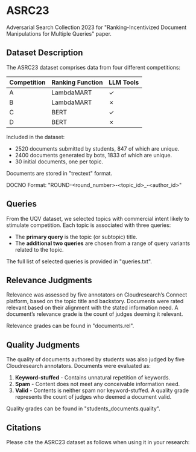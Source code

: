 # ASRC23

Adversarial Search Collection 2023 for "Ranking-Incentivized Document Manipulations for Multiple
Queries" paper.

## Dataset Description

The ASRC23 dataset comprises data from four different competitions:

| Competition | Ranking Function | LLM Tools |
|-------------|------------------|-----------|
| A           | LambdaMART       | ✓         |
| B           | LambdaMART       | ✗         |
| C           | BERT             | ✓         |
| D           | BERT             | ✗         |

Included in the dataset:
- 2520 documents submitted by students, 847 of which are unique.
- 2400 documents generated by bots, 1833 of which are unique.
- 30 initial documents, one per topic.

Documents are stored in "trectext" format.

DOCNO Format: "ROUND-<round_number>-<topic_id>_<competition>-<author_id>"


## Queries

From the UQV dataset, we selected topics with commercial intent likely to stimulate competition. 
Each topic is associated with three queries:
- The **primary query** is the topic (or subtopic) title.
- The **additional two queries** are chosen from a range of query variants related to the topic.

The full list of selected queries is provided in "queries.txt".


## Relevance Judgments

Relevance was assessed by five annotators on Cloudresearch’s Connect platform, based on the topic title and backstory. 
Documents were rated relevant based on their alignment with the stated information need. 
A document’s relevance grade is the count of judges deeming it relevant.

Relevance grades can be found in "documents.rel".


## Quality Judgments

The quality of documents authored by students was also judged by five Cloudresearch annotators. Documents were evaluated as:
1. **Keyword-stuffed** - Contains unnatural repetition of keywords.
2. **Spam** - Content does not meet any conceivable information need.
3. **Valid** - Contents is neither spam nor keyword-stuffed.
A quality grade represents the count of judges who deemed a document valid.

Quality grades can be found in "students_documents.quality".


## Citations

Please cite the ASRC23 dataset as follows when using it in your research:

